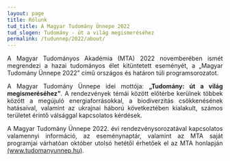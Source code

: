 ```yaml
---
layout: page
title: Rólunk
tud_title: A Magyar Tudomány Ünnepe 2022
tud_slogen: Tudomány - út a világ megismeréséhez
permalink: /tudunnep/2022/about/
---
```



<p style="text-align: justify">A Magyar Tudományos Akadémia (MTA) 2022 novemberében ismét megrendezi a hazai tudományos élet kitüntetett eseményét, a „Magyar Tudomány Ünnepe 2022” című országos és határon túli programsorozatot.  

<p style="text-align: justify">A Magyar Tudomány Ünnepe idei mottója: <b>„Tudomány: út a világ megismeréséhez”</b>. A rendezvények témái között előtérbe kerülnek többek között a megújuló energiaforrásokkal, a biodiverzitás csökkenésének hatásaival, valamint az ukrajnai háború következtében kialakult, számos területet érintő válsággal kapcsolatos kérdések.</p>

<p style="text-align: justify">A Magyar Tudomány Ünnepe 2022. évi rendezvénysorozatával kapcsolatos valamennyi információ, az eseménynaptár, valamint az MTA saját programjai várhatóan október utolsó hetétől érhetőek el az MTA honlapján <a href="http://www.tudomanyunnep.hu" target="_blank">(www.tudomanyunnep.hu)</a>.
<!--
<p style="text-align: justify">A Magyar Tudomány Ünnepe alkalmából a Budapesti Műszaki és Gazdaságtudományi Egyetemen megrendezett események a „Programok 2022” menüpontban elérhetők el.</p>
<p style="text-align: justify">Szeretettel várjuk rendezvényeinken.</p>
-->